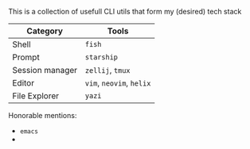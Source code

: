 This is a collection of usefull CLI utils that form my (desired) tech stack


| Category        | Tools                     |
|-----------------|---------------------------|
| Shell           | `fish`                    |
| Prompt          | `starship`                |
| Session manager | `zellij`, `tmux`          |
| Editor          | `vim`, `neovim`, `helix`  |
| File Explorer   | `yazi`                    |


Honorable mentions:
- `emacs`
- 